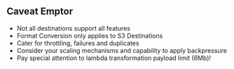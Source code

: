 ## Caveat Emptor

-   Not all destinations support all features <!-- .element: class="fragment" data-fragment-index="1"-->
-   Format Conversion only applies to S3 Destinations <!-- .element: class="fragment" data-fragment-index="2"-->
-   Cater for throttling, failures and duplicates <!-- .element: class="fragment" data-fragment-index="3"-->
-   Consider your scaling mechanisms and capability to apply backpressure <!-- .element: class="fragment" data-fragment-index="4"-->
-   Pay special attention to lambda transformation payload limit (6Mb)! <!-- .element: class="fragment" data-fragment-index="5"-->
